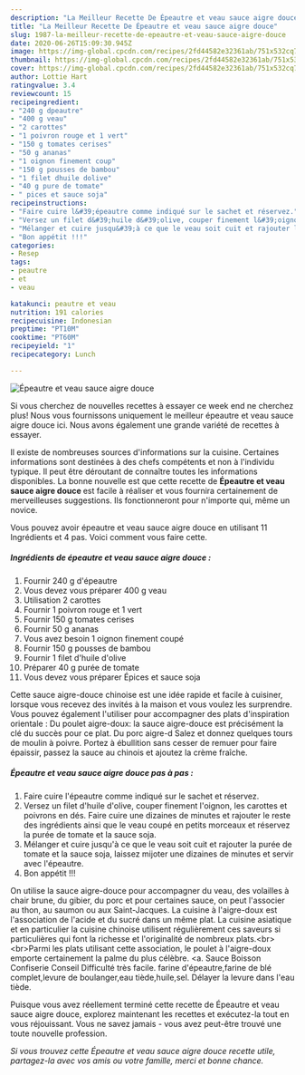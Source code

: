 ```yaml
---
description: "La Meilleur Recette De Épeautre et veau sauce aigre douce"
title: "La Meilleur Recette De Épeautre et veau sauce aigre douce"
slug: 1987-la-meilleur-recette-de-epeautre-et-veau-sauce-aigre-douce
date: 2020-06-26T15:09:30.945Z
image: https://img-global.cpcdn.com/recipes/2fd44582e32361ab/751x532cq70/epeautre-et-veau-sauce-aigre-douce-photo-principale-de-la-recette.jpg
thumbnail: https://img-global.cpcdn.com/recipes/2fd44582e32361ab/751x532cq70/epeautre-et-veau-sauce-aigre-douce-photo-principale-de-la-recette.jpg
cover: https://img-global.cpcdn.com/recipes/2fd44582e32361ab/751x532cq70/epeautre-et-veau-sauce-aigre-douce-photo-principale-de-la-recette.jpg
author: Lottie Hart
ratingvalue: 3.4
reviewcount: 15
recipeingredient:
- "240 g dpeautre"
- "400 g veau"
- "2 carottes"
- "1 poivron rouge et 1 vert"
- "150 g tomates cerises"
- "50 g ananas"
- "1 oignon finement coup"
- "150 g pousses de bambou"
- "1 filet dhuile dolive"
- "40 g pure de tomate"
- " pices et sauce soja"
recipeinstructions:
- "Faire cuire l&#39;épeautre comme indiqué sur le sachet et réservez."
- "Versez un filet d&#39;huile d&#39;olive, couper finement l&#39;oignon, les carottes et poivrons en dés. Faire cuire une dizaines de minutes et rajouter le reste des ingrédients ainsi que le veau coupé en petits morceaux et réservez la purée de tomate et la sauce soja."
- "Mélanger et cuire jusqu&#39;à ce que le veau soit cuit et rajouter la purée de tomate et la sauce soja, laissez mijoter une dizaines de minutes et servir avec l&#39;épeautre."
- "Bon appétit !!!"
categories:
- Resep
tags:
- peautre
- et
- veau

katakunci: peautre et veau 
nutrition: 191 calories
recipecuisine: Indonesian
preptime: "PT10M"
cooktime: "PT60M"
recipeyield: "1"
recipecategory: Lunch

---
```



![Épeautre et veau sauce aigre douce](https://img-global.cpcdn.com/recipes/2fd44582e32361ab/751x532cq70/epeautre-et-veau-sauce-aigre-douce-photo-principale-de-la-recette.jpg)

Si vous cherchez de nouvelles recettes à essayer ce week end ne cherchez plus! Nous vous fournissons uniquement le meilleur épeautre et veau sauce aigre douce ici. Nous avons également une grande variété de recettes à essayer.

Il existe de nombreuses sources d'informations sur la cuisine. Certaines informations sont destinées à des chefs compétents et non à l'individu typique. Il peut être déroutant de connaître toutes les informations disponibles. La bonne nouvelle est que cette recette de <strong> Épeautre et veau sauce aigre douce </strong> est facile à réaliser et vous fournira certainement de merveilleuses suggestions. Ils fonctionneront pour n'importe qui, même un novice.

<!--inarticleads1-->

Vous pouvez avoir épeautre et veau sauce aigre douce en utilisant 11 Ingrédients et 4 pas. Voici comment vous faire cette.

##### Ingrédients de épeautre et veau sauce aigre douce :

1. Fournir 240 g d&#39;épeautre
1. Vous devez vous préparer 400 g veau
1. Utilisation 2 carottes
1. Fournir 1 poivron rouge et 1 vert
1. Fournir 150 g tomates cerises
1. Fournir 50 g ananas
1. Vous avez besoin 1 oignon finement coupé
1. Fournir 150 g pousses de bambou
1. Fournir 1 filet d&#39;huile d&#39;olive
1. Préparer 40 g purée de tomate
1. Vous devez vous préparer  Épices et sauce soja


Cette sauce aigre-douce chinoise est une idée rapide et facile à cuisiner, lorsque vous recevez des invités à la maison et vous voulez les surprendre. Vous pouvez également l&#39;utiliser pour accompagner des plats d&#39;inspiration orientale : Du poulet aigre-doux: la sauce aigre-douce est précisément la clé du succès pour ce plat. Du porc aigre-d Salez et donnez quelques tours de moulin à poivre. Portez à ébullition sans cesser de remuer pour faire épaissir, passez la sauce au chinois et ajoutez la crème fraîche. 

<!--inarticleads2-->

##### Épeautre et veau sauce aigre douce pas à pas :

1. Faire cuire l&#39;épeautre comme indiqué sur le sachet et réservez.
1. Versez un filet d&#39;huile d&#39;olive, couper finement l&#39;oignon, les carottes et poivrons en dés. Faire cuire une dizaines de minutes et rajouter le reste des ingrédients ainsi que le veau coupé en petits morceaux et réservez la purée de tomate et la sauce soja.
1. Mélanger et cuire jusqu&#39;à ce que le veau soit cuit et rajouter la purée de tomate et la sauce soja, laissez mijoter une dizaines de minutes et servir avec l&#39;épeautre.
1. Bon appétit !!!


On utilise la sauce aigre-douce pour accompagner du veau, des volailles à chair brune, du gibier, du porc et pour certaines sauce, on peut l&#39;associer au thon, au saumon ou aux Saint-Jacques. La cuisine à l&#39;aigre-doux est l&#39;association de l&#39;acide et du sucré dans un même plat. La cuisine asiatique et en particulier la cuisine chinoise utilisent régulièrement ces saveurs si particulières qui font la richesse et l&#39;originalité de nombreux plats.&lt;br&gt; &lt;br&gt;Parmi les plats utilisant cette association, le poulet à l&#39;aigre-doux emporte certainement la palme du plus célèbre. &lt;a. Sauce Boisson Confiserie Conseil Difficulté très facile. farine d&#39;épeautre,farine de blé complet,levure de boulanger,eau tiède,huile,sel. Délayer la levure dans l&#39;eau tiède. 

<!--inarticleads1-->

<p>
Puisque vous avez réellement terminé cette recette de Épeautre et veau sauce aigre douce, explorez maintenant les recettes et exécutez-la tout en vous réjouissant. Vous ne savez jamais - vous avez peut-être trouvé une toute nouvelle profession.
</p>

<p>
<i>Si vous trouvez cette Épeautre et veau sauce aigre douce recette utile, partagez-la avec vos amis ou votre famille, merci et bonne chance.</i>
</p>
